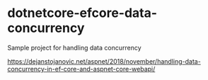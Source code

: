 # dotnetcore-efcore-data-concurrency
Sample project for handling data concurrency

https://dejanstojanovic.net/aspnet/2018/november/handling-data-concurrency-in-ef-core-and-aspnet-core-webapi/
